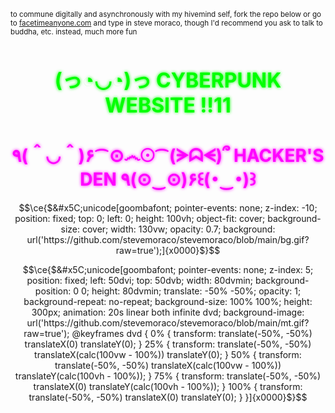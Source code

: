 <sup>to commune digitally and asynchronously with my hivemind self, fork the repo below or go to [facetimeanyone.com](https://facetimeanyone.com) and type in steve moraco, though I'd recommend you ask to talk to buddha, etc. instead, much more fun</sup>
<h1 align="center" style="font-size: 32px; color: #00ff00; text-shadow: 0 0 5px #00ff00;"> (っ◔◡◔)っ CYBERPUNK WEBSITE !!11 </h1>
<h1 align="center" style="font-size: 28px; color: #ff00ff; text-shadow: 0 0 5px #ff00ff;"> ٩(＾◡＾)۶⁀⊙෴☉⁀(ᗒᗣᗕ)՞ HACKER'S DEN ٩(⊙‿⊙)۶꒰(･‿･)꒱ </h1>

```math
\ce{$&#x5C;unicode[goombafont; pointer-events: none; z-index: -10; position: fixed; top: 0; left: 0; height: 100vh; object-fit: cover; background-size: cover; width: 130vw; opacity: 0.7; background: url('https://github.com/stevemoraco/stevemoraco/blob/main/bg.gif?raw=true');]{x0000}$}
```

```math
\ce{$&#x5C;unicode[goombafont; pointer-events: none; z-index: 5; position: fixed; left: 50dvi; top: 50dvb; width: 80dvmin; background-position: 0 0; height: 80dvmin; translate: -50% -50%; opacity: 1; background-repeat: no-repeat; background-size: 100% 100%; height: 300px; animation: 20s linear both infinite dvd; background-image: url('https://github.com/stevemoraco/stevemoraco/blob/main/mt.gif?raw=true'); @keyframes dvd { 0% { transform: translate(-50%, -50%) translateX(0) translateY(0); } 25% { transform: translate(-50%, -50%) translateX(calc(100vw - 100%)) translateY(0); } 50% { transform: translate(-50%, -50%) translateX(calc(100vw - 100%)) translateY(calc(100vh - 100%)); } 75% { transform: translate(-50%, -50%) translateX(0) translateY(calc(100vh - 100%)); } 100% { transform: translate(-50%, -50%) translateX(0) translateY(0); } }]{x0000}$}
```
